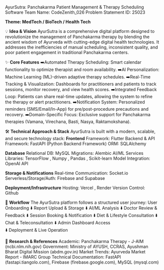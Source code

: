 AyurSutra: Panchakarma Patient Management & Therapy Scheduling Software
Team Name: CodeZenith_026
Problem Statement ID: 25023 

**Theme: MedTech / BioTech / Health Tech**

💡 **Idea & Vision**
AyurSutra is a comprehensive digital platform designed to revolutionize the management of Panchakarma therapy by blending the ancient wisdom of Ayurveda with cutting-edge digital health technologies. It addresses the inefficiencies of manual scheduling, inconsistent quality, and poor patient engagement in traditional Panchakarma centers.

✨ **Core Features**
➡️Automated Therapy Scheduling: Smart calendar functionality to optimize therapist and room availability.
➡️AI Personalization: Machine Learning (ML)-driven adaptive therapy schedules.
➡️Real-Time Tracking & Visualization: Dashboards for practitioners and patients to track sessions, monitor recovery, and view health scores.
➡️Integrated Feedback Loop: Patients can share real-time updates, allowing the system to refine the therapy or alert practitioners.
➡️Notification System: Personalized reminders (SMS/Email/In-App) for pre/post-procedure precautions and recovery.
➡️Domain-Specific Focus: Exclusive support for Panchakarma therapies (Vamana, Virechana, Basti, Nasya, Raktamokshana).

🛠 **Technical Approach & Stack**
AyurSutra is built with a modern, scalable, and secure technology stack:
**Frontend**
Framework: Flutter 
Backend & API
Framework: FastAPI (Python Backend Framework) 
ORM: SQLAlchemy 

**Database**
Relational DB: MySQL 
Migrations: Alembic 
AI/ML Services
Libraries: TensorFlow , Numpy , Pandas , Scikit-learn 
Model Integration: OpenAI API 

**Storage & Notifications**
Real-time Communication: Socket.io 
Serverless/Storage/Auth: Firebase and Supabase 

**Deployment/Infrastructure**
Hosting: Vercel , Render 
Version Control: Github 

🚀 **Workflow**
The AyurSutra platform follows a structured user journey:
User Onboarding 
      ⬇️
Report Upload & Storage 
      ⬇️
AI/ML Analysis 
      ⬇️
Doctor Review & Feedback 
      ⬇️
Session Booking & Notification 
      ⬇️
Diet & Lifestyle Consultation 
      ⬇️
Chat & Teleconsultation 
      ⬇️
Admin Dashboard Access  
      ⬇️
Deployment & Live Operation 

📝 **Research & References**
Academic: Panchakarma Therapy - J-AIM (ncbi.nlm.nih.gov) 
Government: Ministry of AYUSH, CCRAS, Ayushman Bharat Digital Mission (abdm.gov.in) 
Market Trends: Ayurveda Market Report - IMARC Group 
Technical Documentation: FastAPI (fastapi.tiangolo.com), Firebase (firebase.google.com), MySQL (mysql.com)
